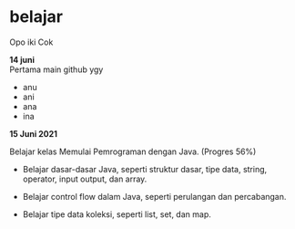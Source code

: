 # belajar

Opo iki Cok


**14 juni**  
Pertama main github ygy
* anu
* ani
* ana
* ina

__15 Juni 2021__

Belajar kelas Memulai Pemrograman dengan Java. (Progres 56%)

  * Belajar dasar-dasar Java, seperti struktur dasar, tipe data, string, operator, input output, dan array.

  * Belajar control flow dalam Java, seperti perulangan dan percabangan.

  * Belajar tipe data koleksi, seperti list, set, dan map.
